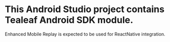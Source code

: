 # This Android Studio project contains Tealeaf Android SDK module.
Enhanced Mobile Replay is expected to be used for ReactNative integration.
